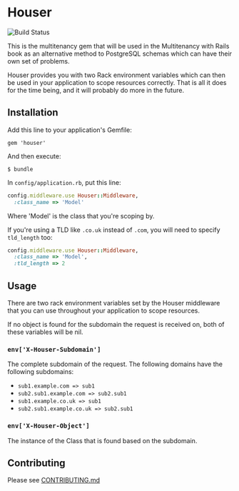# Houser

![Build Status](https://api.travis-ci.org/radar/houser.png?branch=master)

This is the multitenancy gem that will be used in the Multitenancy with Rails book as an alternative method to PostgreSQL schemas which can have their own set of problems.

Houser provides you with two Rack environment variables which can then be used in your application to scope resources correctly. That is all it does for the time being, and it will probably do more in the future.

## Installation

Add this line to your application's Gemfile:

    gem 'houser'

And then execute:

    $ bundle

In `config/application.rb`, put this line:

``` ruby
config.middleware.use Houser::Middleware, 
  :class_name => 'Model'
```

Where 'Model' is the class that you're scoping by. 

If you're using a TLD like `.co.uk` instead of `.com`, you will need to specify `tld_length` too:

``` ruby
config.middleware.use Houser::Middleware, 
  :class_name => 'Model',
  :tld_length => 2
```

## Usage

There are two rack environment variables set by the Houser middleware that you can use throughout your application to scope resources. 

If no object is found for the subdomain the request is received on, both of these variables will be nil. 

### `env['X-Houser-Subdomain']`

The complete subdomain of the request. The following domains have the following subdomains:

* `sub1.example.com => sub1`
* `sub2.sub1.example.com => sub2.sub1`
* `sub1.example.co.uk => sub1`
* `sub2.sub1.example.co.uk => sub2.sub1`

### `env['X-Houser-Object']`

The instance of the Class that is found based on the subdomain. 

## Contributing

Please see [CONTRIBUTING.md](https://github.com/radar/houser/CONTRIBUTING.md)
